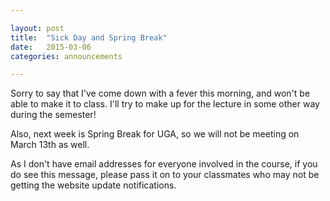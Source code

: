 ```yaml
---

layout: post
title:  "Sick Day and Spring Break"
date:   2015-03-06
categories: announcements 

---
```


Sorry to say that I've come down with a fever this morning, and won't be able to make it to class. I'll try to make up for the lecture in some other way during the semester!

Also, next week is Spring Break for UGA, so we will not be meeting on March 13th as well.

As I don't have email addresses for everyone involved in the course, if you do see this message, please pass it on to your classmates who may not be getting the website update notifications.